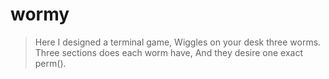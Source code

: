 # wormy

> Here I designed a terminal game,
> Wiggles on your desk three worms.
> Three sections does each worm have,
> And they desire one exact perm().
